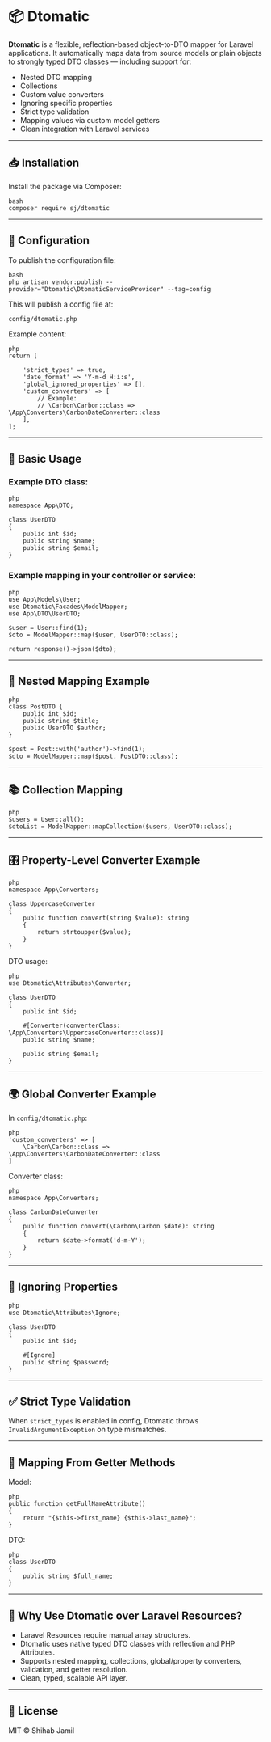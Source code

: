 
# 📦 Dtomatic

**Dtomatic** is a flexible, reflection-based object-to-DTO mapper for Laravel applications. It automatically maps data from source models or plain objects to strongly typed DTO classes — including support for:

- Nested DTO mapping
- Collections
- Custom value converters
- Ignoring specific properties
- Strict type validation
- Mapping values via custom model getters
- Clean integration with Laravel services

---

## 📥 Installation

Install the package via Composer:

```
bash
composer require sj/dtomatic
```

---

## 🔧 Configuration

To publish the configuration file:

```
bash
php artisan vendor:publish --provider="Dtomatic\DtomaticServiceProvider" --tag=config
```

This will publish a config file at:

```
config/dtomatic.php
```

Example content:

```
php
return [

    'strict_types' => true,
    'date_format' => 'Y-m-d H:i:s',
    'global_ignored_properties' => [],
    'custom_converters' => [
        // Example:
        // \Carbon\Carbon::class => \App\Converters\CarbonDateConverter::class
    ],
];
```

---

## 🚀 Basic Usage

### Example DTO class:

```
php
namespace App\DTO;

class UserDTO
{
    public int $id;
    public string $name;
    public string $email;
}
```

### Example mapping in your controller or service:

```
php
use App\Models\User;
use Dtomatic\Facades\ModelMapper;
use App\DTO\UserDTO;

$user = User::find(1);
$dto = ModelMapper::map($user, UserDTO::class);

return response()->json($dto);
```

---

## 📑 Nested Mapping Example

```
php
class PostDTO {
    public int $id;
    public string $title;
    public UserDTO $author;
}

$post = Post::with('author')->find(1);
$dto = ModelMapper::map($post, PostDTO::class);
```

---

## 📚 Collection Mapping

```
php
$users = User::all();
$dtoList = ModelMapper::mapCollection($users, UserDTO::class);
```

---

## 🎛️ Property-Level Converter Example

```
php
namespace App\Converters;

class UppercaseConverter
{
    public function convert(string $value): string
    {
        return strtoupper($value);
    }
}
```

DTO usage:

```
php
use Dtomatic\Attributes\Converter;

class UserDTO
{
    public int $id;

    #[Converter(converterClass: \App\Converters\UppercaseConverter::class)]
    public string $name;

    public string $email;
}
```

---

## 🌍 Global Converter Example

In `config/dtomatic.php`:

```
php
'custom_converters' => [
    \Carbon\Carbon::class => \App\Converters\CarbonDateConverter::class
]
```

Converter class:

```
php
namespace App\Converters;

class CarbonDateConverter
{
    public function convert(\Carbon\Carbon $date): string
    {
        return $date->format('d-m-Y');
    }
}
```

---

## 🛑 Ignoring Properties

```
php
use Dtomatic\Attributes\Ignore;

class UserDTO
{
    public int $id;

    #[Ignore]
    public string $password;
}
```

---

## ✅ Strict Type Validation

When `strict_types` is enabled in config, Dtomatic throws `InvalidArgumentException` on type mismatches.

---

## 🎣 Mapping From Getter Methods

Model:

```
php
public function getFullNameAttribute()
{
    return "{$this->first_name} {$this->last_name}";
}
```

DTO:

```
php
class UserDTO
{
    public string $full_name;
}
```

---

## 📖 Why Use Dtomatic over Laravel Resources?

- Laravel Resources require manual array structures.
- Dtomatic uses native typed DTO classes with reflection and PHP Attributes.
- Supports nested mapping, collections, global/property converters, validation, and getter resolution.
- Clean, typed, scalable API layer.

---

## 📃 License

MIT © Shihab Jamil
